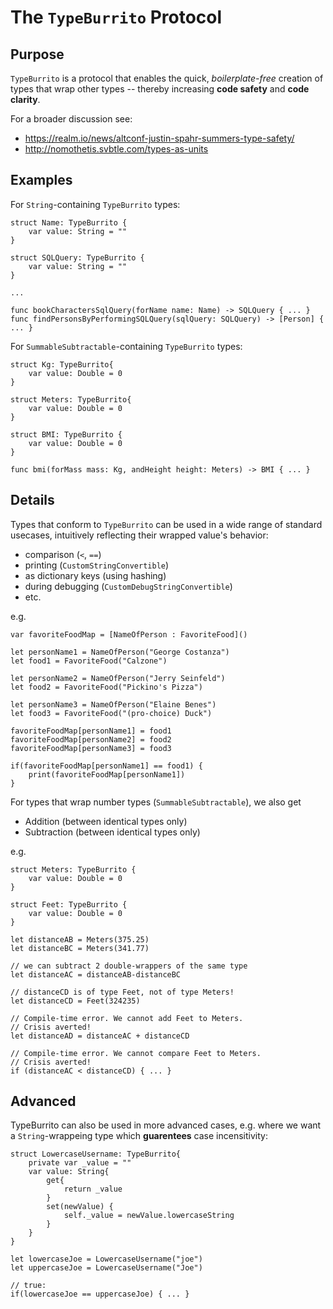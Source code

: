 The `TypeBurrito` Protocol
==========================

Purpose
-------
`TypeBurrito` is a protocol that enables the quick, *boilerplate-free* creation of types that wrap other types --
thereby increasing **code safety** and **code clarity**.

For a broader discussion see:
* https://realm.io/news/altconf-justin-spahr-summers-type-safety/
* http://nomothetis.svbtle.com/types-as-units

Examples
--------

For `String`-containing `TypeBurrito` types:

	struct Name: TypeBurrito {
		var value: String = ""
	}

	struct SQLQuery: TypeBurrito {
		var value: String = ""
	}

	...

	func bookCharactersSqlQuery(forName name: Name) -> SQLQuery { ... }
	func findPersonsByPerformingSQLQuery(sqlQuery: SQLQuery) -> [Person] { ... }
	
For `SummableSubtractable`-containing `TypeBurrito` types:

	struct Kg: TypeBurrito{
		var value: Double = 0
	}

	struct Meters: TypeBurrito{
		var value: Double = 0
	}

	struct BMI: TypeBurrito {
		var value: Double = 0
	}
	
	func bmi(forMass mass: Kg, andHeight height: Meters) -> BMI { ... }


Details
-------

Types that conform to `TypeBurrito` can be used in a wide range of standard usecases,
intuitively reflecting their wrapped value's behavior:
* comparison (`<`, `==`)
* printing (`CustomStringConvertible`)
* as dictionary keys (using hashing)
* during debugging (`CustomDebugStringConvertible`)
* etc.

e.g.
	
	var favoriteFoodMap = [NameOfPerson : FavoriteFood]()

	let personName1 = NameOfPerson("George Costanza")
	let food1 = FavoriteFood("Calzone")

	let personName2 = NameOfPerson("Jerry Seinfeld")
	let food2 = FavoriteFood("Pickino's Pizza")

	let personName3 = NameOfPerson("Elaine Benes")
	let food3 = FavoriteFood("(pro-choice) Duck")

	favoriteFoodMap[personName1] = food1
	favoriteFoodMap[personName2] = food2
	favoriteFoodMap[personName3] = food3
	
	if(favoriteFoodMap[personName1] == food1) {
		print(favoriteFoodMap[personName1])
	}

For types that wrap number types (`SummableSubtractable`), we also get
* Addition (between identical types only)
* Subtraction (between identical types only)

e.g.

	struct Meters: TypeBurrito {
		var value: Double = 0
	}

	struct Feet: TypeBurrito {
		var value: Double = 0
	}
	
	let distanceAB = Meters(375.25)
	let distanceBC = Meters(341.77)
	
	// we can subtract 2 double-wrappers of the same type
	let distanceAC = distanceAB-distanceBC

	// distanceCD is of type Feet, not of type Meters!
	let distanceCD = Feet(324235)
	
	// Compile-time error. We cannot add Feet to Meters.
	// Crisis averted!
	let distanceAD = distanceAC + distanceCD

	// Compile-time error. We cannot compare Feet to Meters.
	// Crisis averted!
	if (distanceAC < distanceCD) { ... }


Advanced
--------

TypeBurrito can also be used in more advanced cases, e.g. where we want a `String`-wrappeing type
which **guarentees** case incensitivity:

	struct LowercaseUsername: TypeBurrito{
		private var _value = ""
		var value: String{
			get{
				return _value
			}
			set(newValue) {
				self._value = newValue.lowercaseString
			}
		}
	}

	let lowercaseJoe = LowercaseUsername("joe")
	let uppercaseJoe = LowercaseUsername("Joe")
	
	// true:
	if(lowercaseJoe == uppercaseJoe) { ... }

